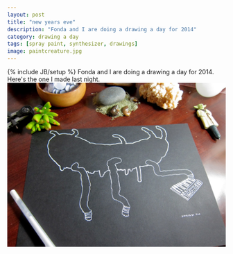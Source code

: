 ```yaml
---
layout: post
title: "new years eve"
description: "Fonda and I are doing a drawing a day for 2014"
category: drawing a day
tags: [spray paint, synthesizer, drawings]
image: paintcreature.jpg
---
```

{% include JB/setup %}
Fonda and I are doing a drawing a day for 2014. Here's the one I made last night.
<img src="/images/paintcreature.jpg" />